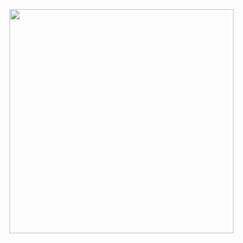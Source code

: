 <img src="https://github.com/user-attachments/assets/0ee1c934-f701-4227-a8f4-d0232be8a5d7" width="400px" />

